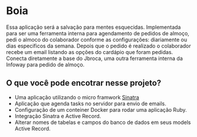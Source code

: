 # Boia

Essa aplicação será a salvação para mentes esquecidas. Implementada para ser uma
ferramenta interna para agendamento de pedidos de almoço, pedi o almoco do colaborador conforme
as configurações: diariamente ou dias especificos da semana. Depois que o pedido é realizado o
colaborador recebe um email listando as opções do cardápio que foram pedidas.
Conecta diretamente a base do Jbroca, uma outra ferramenta interna da Infoway para pedido de almoço. 

## O que você pode encotrar nesse projeto?

* Uma aplicação utilizando o micro framwork [Sinatra](www.sinatrarb.com/)
* Aplicação que agenda tasks no servidor para envio de emails.
* Configuração de um conteiner Docker para rodar uma aplicação Ruby.
* Integração Sinatra e Active Record.
* Alterar nomes de tabelas e campos do banco de dados em seus models Active Record. 
